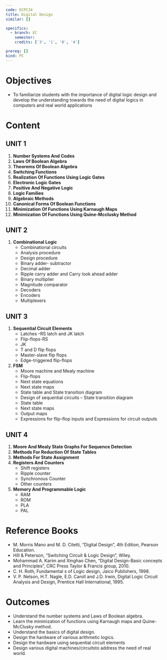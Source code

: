 ```yaml
---
code: ECPC34
title: Digital Design
similar: []

specifics:
  - branch: EC
    semester: 
    credits: ['3', '1', '0', '4']

prereq: []
kind: PC
---
```


# Objectives

- To familiarize students with the importance of digital logic design and develop the understanding towards the need of digital logics in computers and real world applications

# Content

## UNIT 1

1. **Number Systems And Codes**
2. **Laws Of Boolean Algebra**
3. **Theorems Of Boolean Algebra**
4. **Switching Functions**
5. **Realization Of Functions Using Logic Gates**
6. **Electronic Logic Gates**
7. **Positive And Negative Logic**
8. **Logic Families**
9. **Algebraic Methods**
10. **Canonical Forms Of Boolean Functions**
11. **Minimization Of Functions Using Karnaugh Maps**
12. **Minimization Of Functions Using Quine-Mcclusky Method**

## UNIT 2

1. **Combinational Logic**
   - Combinational circuits
   - Analysis procedure
   - Design procedure
   - Binary adder- subtractor
   - Decimal adder
   - Ripple carry adder and Carry look ahead adder
   - Binary multiplier
   - Magnitude comparator
   - Decoders
   - Encoders
   - Multiplexers

## UNIT 3

1. **Sequential Circuit Elements**
   - Latches –RS latch and JK latch
   - Flip-flops-RS
   - JK
   - T and D flip flops
   - Master-slave flip flops
   - Edge-triggered flip-flops
2. **FSM**
   - Moore machine and Mealy machine
   - Flip-flops
   - Next state equations
   - Next state maps
   - State table and State transition diagram
   - Design of sequential circuits – State transition diagram
   - State table
   - Next state maps
   - Output maps
   - Expressions for flip-flop inputs and Expressions for circuit outputs

## UNIT 4

1. **Moore And Mealy State Graphs For Sequence Detection**
2. **Methods For Reduction Of State Tables**
3. **Methods For State Assignment**
4. **Registers And Counters**
   - Shift registers
   - Ripple counter
   - Synchronous Counter
   - Other counters
5. **Memory And Programmable Logic**
   - RAM
   - ROM
   - PLA
   - PAL

# Reference Books

- M. Morris Mano and M. D. Ciletti, “Digital Design”, 4th Edition, Pearson Education.
- Hill & Peterson, “Switching Circuit & Logic Design”, Wiley.
- Mohammad A. Karim and Xinghao Chen, “Digital Design-Basic concepts and Principles”, CRC Press Taylor & Francis group, 2010.
- C. H. Roth, Fundamental s of Logic design, Jaico Publishers, 1998.
- V. P. Nelson, H.T. Nagle, E.D. Caroll and J.D. Irwin, Digital Logic Circuit Analysis and Design, Prentice Hall International, 1995.

# Outcomes

- Understand the number systems and Laws of Boolean algebra.
- Learn the minimization of functions using Karnaugh maps and Quine-McClusky method.
- Understand the basics of digital design.
- Design the hardware of various arithmetic logics.
- Design the hardware using sequential circuit elements
- Design various digital machines/circuitsto address the need of real world.
